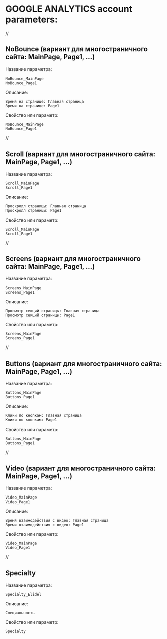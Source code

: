 # GOOGLE ANALYTICS account parameters:

//

## NoBounce (вариант для многостраничного сайта: MainPage, Page1, ...)

Название параметра:

```
NoBounce_MainPage
NoBounce_Page1
```

Описание:

```
Время на странице: Главная страница
Время на странице: Page1
```

Свойство или параметр:

```
NoBounce_MainPage
NoBounce_Page1
```

//

## Scroll (вариант для многостраничного сайта: MainPage, Page1, ...)

Название параметра:

```
Scroll_MainPage
Scroll_Page1
```

Описание:

```
Проскролл страницы: Главная страница
Проскролл страницы: Page1
```

Свойство или параметр:

```
Scroll_MainPage
Scroll_Page1
```

//

## Screens (вариант для многостраничного сайта: MainPage, Page1, ...)

Название параметра:

```
Screens_MainPage
Screens_Page1
```

Описание:

```
Просмотр секций страницы: Главная страница
Просмотр секций страницы: Page1
```

Свойство или параметр:

```
Screens_MainPage
Screens_Page1
```

//

## Buttons (вариант для многостраничного сайта: MainPage, Page1, ...)

Название параметра:

```
Buttons_MainPage
Buttons_Page1
```

Описание:

```
Клики по кнопкам: Главная страница
Клики по кнопкам: Page1
```

Свойство или параметр:

```
Buttons_MainPage
Buttons_Page1
```

//

## Video (вариант для многостраничного сайта: MainPage, Page1, ...)

Название параметра:

```
Video_MainPage
Video_Page1
```

Описание:

```
Время взаимодействия с видео: Главная страница
Время взаимодействия с видео: Page1
```

Свойство или параметр:

```
Video_MainPage
Video_Page1
```

//

## Specialty

Название параметра:

```
Specialty_Elidel
```

Описание:

```
Специальность
```

Свойство или параметр:

```
Specialty
```
